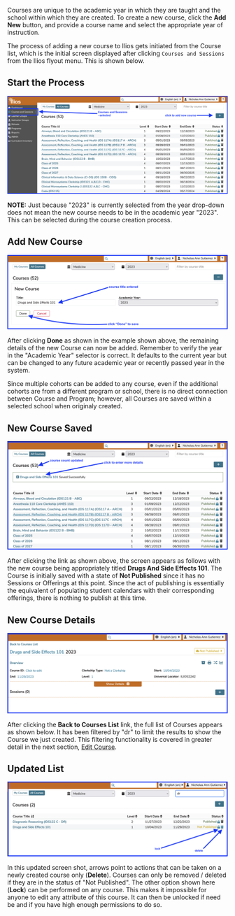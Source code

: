 Courses are unique to the academic year in which they are taught and the school within which they are created. To create a new course, click the **Add New** button, and provide a course name and select the appropriate year of instruction.

The process of adding a new course to Ilios gets initiated from the Course list, which is the initial screen displayed after clicking `Courses and Sessions` from the Ilios flyout menu. This is shown below. 

## Start the Process

![click to start process](../../images/course_images/add_new_course_start.png)

**NOTE:** Just because "2023" is currently selected from the year drop-down does not mean the new course needs to be in the academic year "2023". This can be selected during the course creation process. 

## Add New Course

![adding new course](../../images/course_images/add_new_course.png)

After clicking **Done** as shown in the example shown above, the remaining details of the new Course can now be added. Remember to verify the year in the "Academic Year" selector is correct. It defaults to the current year but can be changed to any future academic year or recently passed year in the system.

Since multiple cohorts can be added to any course, even if the additional cohorts are from a different program or school, there is no direct connection between Course and Program; however, all Courses are saved within a selected school when originaly created.

## New Course Saved

![new course saved](../../images/course_images/new_course_saved.png)

After clicking the link as shown above, the screen appears as follows with the new course being appropriately titled **Drugs And Side Effects 101**. The Course is initially saved with a state of **Not Published** since it has no Sessions or Offerings at this point. Since the act of publishing is essentially the equivalent of populating student calendars with their corresponding offerings, there is nothing to publish at this time.

## New Course Details

![new course details](../../images/course_images/new_course_details.png)

After clicking the **Back to Courses List** link, the full list of Courses appears as shown below. It has been filtered by "dr" to limit the results to show the Course we just created. This filtering functionality is covered in greater detail in the next section, [Edit Course](https://iliosproject.gitbook.io/ilios-user-guide/courses-and-sessions/courses/edit-course).

## Updated List

![updated list](../../images/course_images/filtered_course_list.png)

In this updated screen shot, arrows point to actions that can be taken on a newly created course only (**Delete**). Courses can only be removed / deleted if they are in the status of "Not Published". The other option shown here (**Lock**) can be performed on any course. This makes it impossible for anyone to edit any attribute of this course. It can then be unlocked if need be and if you have high enough permissions to do so.
